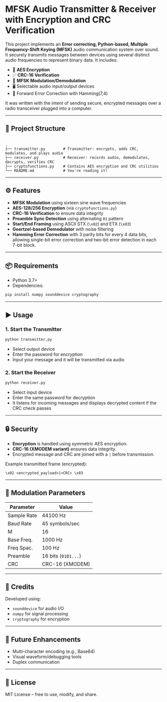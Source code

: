 # MFSK Audio Transmitter & Receiver with Encryption and CRC Verification

This project implements an **Error correcting, Python-based, Multiple Frequency-Shift Keying (MFSK)** audio communication system over sound. It securely transmits messages between devices using several distinct audio frequencies to represent binary data. It includes:

- 🔐 **AES Encryption**
- ✅ **CRC-16 Verification**
- 📡 **MFSK Modulation/Demodulation**
- 🖥️ Selectable audio input/output devices
- 🔑 Forward Error Correction with Hamming(7,4)

It was written with the intent of sending secure, encrypted messages over a radio transceiver plugged into a computer.

---

## 📁 Project Structure

```

.
├── transmitter.py        # Transmitter: encrypts, adds CRC, modulates, and plays audio
├── receiver.py           # Receiver: records audio, demodulates, decrypts, verifies CRC
├── cryptofunctions.py    # Contains AES encryption and CRC utilities
└── README.md             # You're reading it!

````

---

## ⚙️ Features

- **MFSK Modulation** using sixteen sine wave frequencies
- **AES-128/256 Encryption** (via `cryptofunctions.py`)
- **CRC-16 Verification** to ensure data integrity
- **Preamble Sync Detection** using alternating `01` pattern
- **Start/End Framing** using ASCII STX (`\x02`) and ETX (`\x03`)
- **Goertzel-based Demodulator** with noise filtering
- **Hamming Error Correction** with 3 parity bits for every 4 data bits, allowing single-bit error correction and two-bit error detection in each 7-bit block.

---

## 📦 Requirements

- Python 3.7+
- Dependencies:

```bash
pip install numpy sounddevice cryptography
````

---

## ▶️ Usage

### 1. Start the Transmitter

```bash
python transmitter.py
```

* Select output device
* Enter the password for encryption
* Input your message and it will be transmitted via audio

### 2. Start the Receiver

```bash
python receiver.py
```

* Select input device
* Enter the same password for decryption
* It listens for incoming messages and displays decrypted content if the CRC check passes

---

## 🔒 Security

* **Encryption** is handled using symmetric AES encryption.
* **CRC-16 (XMODEM variant)** ensures data integrity.
* Encrypted message and CRC are joined with a `|` before transmission.

Example transmitted frame (encrypted):

```
\x02 <encrypted_payload>|<CRC> \x03
```

---

## 📡 Modulation Parameters

| Parameter   | Value               |
| ----------- | ------------------- |
| Sample Rate | 44100 Hz            |
| Baud Rate   | 45 symbols/sec      |
| M           | 16                  |
| Base Freq.  | 1000 Hz             |
| Freq Spac.  | 100 Hz              |
| Preamble    | 16 bits (`0101...`) |
| CRC         | CRC-16 (XMODEM)     |

---

## 🧠 Credits

Developed using:

* `sounddevice` for audio I/O
* `numpy` for signal processing
* `cryptography` for encryption

---

## 🚧 Future Enhancements

* Multi-character encoding (e.g., Base64)
* Visual waveform/debugging tools
* Duplex communication

---

## 📜 License

MIT License – free to use, modify, and share.
